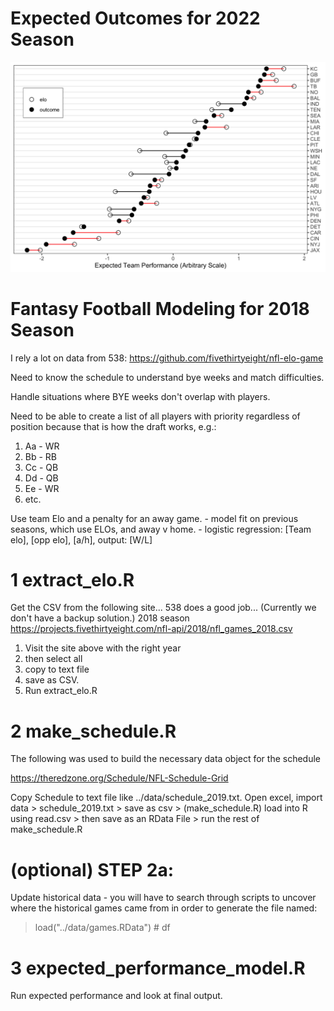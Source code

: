 # Expected Outcomes for 2022 Season

![outcome](https://github.com/brigoodwinan/code-nflff/blob/master/results/outcome.png)

# Fantasy Football Modeling for 2018 Season 

I rely a lot on data from 538: https://github.com/fivethirtyeight/nfl-elo-game

Need to know the schedule to understand bye weeks and match difficulties.

Handle situations where BYE weeks don't overlap with players.

Need to be able to create a list of all players with priority regardless of position because that is how the draft works, e.g.:

1. Aa - WR
2. Bb - RB
3. Cc - QB
4. Dd - QB
5. Ee - WR
6. etc.

Use team Elo and a penalty for an away game. - model fit on previous seasons, which use ELOs, and away v home. - logistic regression: [Team elo], [opp elo], [a/h], output: [W/L]

# 1 extract_elo.R

Get the CSV from the following site... 538 does a good job... (Currently we don't have a backup solution.)
2018 season
https://projects.fivethirtyeight.com/nfl-api/2018/nfl_games_2018.csv

1) Visit the site above with the right year
2) then select all
3) copy to text file
4) save as CSV.
5) Run extract_elo.R

# 2 make_schedule.R

The following was used to build the necessary data object for the schedule

https://theredzone.org/Schedule/NFL-Schedule-Grid

Copy Schedule to text file like ../data/schedule_2019.txt. Open excel, import data > schedule_2019.txt > save as csv > (make_schedule.R) load into R using read.csv > then save as an RData File > run the rest of make_schedule.R

# (optional) STEP 2a:

Update historical data - you will have to search through scripts to uncover where the historical games came from in order to generate the file named:

> load("../data/games.RData") # df

# 3 expected_performance_model.R

Run expected performance and look at final output.
